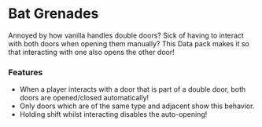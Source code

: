 # Bat Grenades<!--$headerTitle--><!--$pmc:delete-->

Annoyed by how vanilla handles double doors? Sick of having to interact with both doors when opening them manually? This Data pack makes it so that interacting with one also opens the other door! <!--$pmc:headerSize-->

### Features
- When a player interacts with a door that is part of a double door, both doors are opened/closed automatically!
- Only doors which are of the same type and adjacent show this behavior.
- Holding shift whilst interacting disables the auto-opening!
